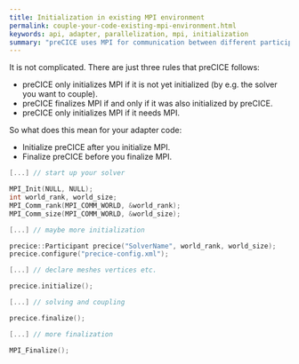```yaml
---
title: Initialization in existing MPI environment
permalink: couple-your-code-existing-mpi-environment.html
keywords: api, adapter, parallelization, mpi, initialization
summary: "preCICE uses MPI for communication between different participants (and also for communication between ranks of the same participant). So are there any problems if the solver that you intend to couple also already uses MPI (e.g. for parallelization)? Who should initialize MPI? Who should finalize MPI? This is what we discuss here."
---
```


It is not complicated. There are just three rules that preCICE follows:

* preCICE only initializes MPI if it is not yet initialized (by e.g. the solver you want to couple).
* preCICE finalizes MPI if and only if it was also initialized by preCICE.
* preCICE only initializes MPI if it needs MPI.

So what does this mean for your adapter code:

* Initialize preCICE after you initialize MPI.
* Finalize preCICE before you finalize MPI.

```cpp
[...] // start up your solver

MPI_Init(NULL, NULL);
int world_rank, world_size;
MPI_Comm_rank(MPI_COMM_WORLD, &world_rank);
MPI_Comm_size(MPI_COMM_WORLD, &world_size);

[...] // maybe more initialization

precice::Participant precice("SolverName", world_rank, world_size);
precice.configure("precice-config.xml");

[...] // declare meshes vertices etc.

precice.initialize();

[...] // solving and coupling

precice.finalize();

[...] // more finalization

MPI_Finalize();

```
